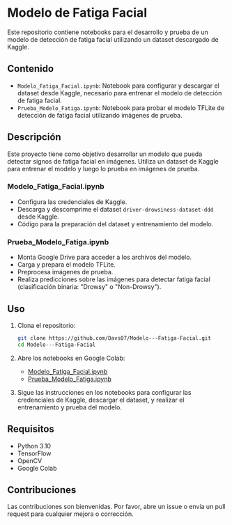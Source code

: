 # Modelo de Fatiga Facial

Este repositorio contiene notebooks para el desarrollo y prueba de un modelo de detección de fatiga facial utilizando un dataset descargado de Kaggle.

## Contenido

- `Modelo_Fatiga_Facial.ipynb`: Notebook para configurar y descargar el dataset desde Kaggle, necesario para entrenar el modelo de detección de fatiga facial.
- `Prueba_Modelo_Fatiga.ipynb`: Notebook para probar el modelo TFLite de detección de fatiga facial utilizando imágenes de prueba.

## Descripción

Este proyecto tiene como objetivo desarrollar un modelo que pueda detectar signos de fatiga facial en imágenes. Utiliza un dataset de Kaggle para entrenar el modelo y luego lo prueba en imágenes de prueba.

### Modelo_Fatiga_Facial.ipynb

- Configura las credenciales de Kaggle.
- Descarga y descomprime el dataset `driver-drowsiness-dataset-ddd` desde Kaggle.
- Código para la preparación del dataset y entrenamiento del modelo.

### Prueba_Modelo_Fatiga.ipynb

- Monta Google Drive para acceder a los archivos del modelo.
- Carga y prepara el modelo TFLite.
- Preprocesa imágenes de prueba.
- Realiza predicciones sobre las imágenes para detectar fatiga facial (clasificación binaria: "Drowsy" o "Non-Drowsy").

## Uso

1. Clona el repositorio:
   ```bash
   git clone https://github.com/Davs07/Modelo---Fatiga-Facial.git
   cd Modelo---Fatiga-Facial
   ```

2. Abre los notebooks en Google Colab:
   - [Modelo_Fatiga_Facial.ipynb](https://colab.research.google.com/github/Davs07/Modelo---Fatiga-Facial/blob/main/Modelo_Fatiga_Facial.ipynb)
   - [Prueba_Modelo_Fatiga.ipynb](https://colab.research.google.com/github/Davs07/Modelo---Fatiga-Facial/blob/main/Prueba_Modelo_Fatiga.ipynb)

3. Sigue las instrucciones en los notebooks para configurar las credenciales de Kaggle, descargar el dataset, y realizar el entrenamiento y prueba del modelo.

## Requisitos

- Python 3.10
- TensorFlow
- OpenCV
- Google Colab

## Contribuciones

Las contribuciones son bienvenidas. Por favor, abre un issue o envía un pull request para cualquier mejora o corrección.

